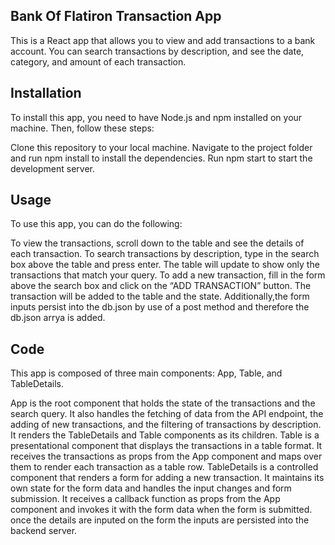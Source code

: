 ## Bank Of Flatiron Transaction App
This is a React app that allows you to view and add transactions to a bank account. You can search transactions by description, and see the date, category, and amount of each transaction.

## Installation
To install this app, you need to have Node.js and npm installed on your machine. Then, follow these steps:

Clone this repository to your local machine.
Navigate to the project folder and run npm install to install the dependencies.
Run npm start to start the development server.

## Usage
To use this app, you can do the following:

To view the transactions, scroll down to the table and see the details of each transaction.
To search transactions by description, type in the search box above the table and press enter. The table will update to show only the transactions that match your query.
To add a new transaction, fill in the form above the search box and click on the “ADD TRANSACTION” button. The transaction will be added to the table and the state.
Additionally,the form inputs persist into the db.json by use of a post method and therefore the db.json arrya is added.
## Code
This app is composed of three main components: App, Table, and TableDetails.

App is the root component that holds the state of the transactions and the search query. It also handles the fetching of data from the API endpoint, the adding of new transactions, and the filtering of transactions by description. It renders the TableDetails and Table components as its children.
Table is a presentational component that displays the transactions in a table format. It receives the transactions as props from the App component and maps over them to render each transaction as a table row.
TableDetails is a controlled component that renders a form for adding a new transaction. It maintains its own state for the form data and handles the input changes and form submission. It receives a callback function as props from the App component and invokes it with the form data when the form is submitted.
once the details are inputed on the form the inputs are persisted into the backend server.